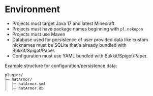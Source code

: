 # Environment

- Projects must target Java 17 and latest Minecraft
- Projects must have package names beginning with `pl.nekopon`
- Projects must use Maven
- Database used for persistence of user provided data like custom nicknames must be SQLite that's already bundled with Bukkit/Spigot/Paper.
- Configuration must use YAML bundled with Bukkit/Spigot/Paper.

Example structure for configuration/persistence data:

	plugins/
	├─ natArmor/
	│  ├─ natArmor.yml
	│  ├─ natArmor.db
